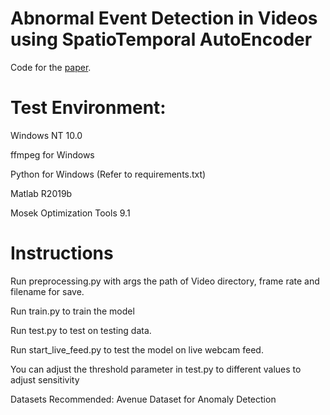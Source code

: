 # Abnormal Event Detection in Videos using SpatioTemporal AutoEncoder

Code for the [paper](https://arxiv.org/abs/1701.01546).

# Test Environment:

Windows NT 10.0

ffmpeg for Windows

Python for Windows (Refer to requirements.txt)

Matlab R2019b

Mosek Optimization Tools 9.1

# Instructions

Run preprocessing.py with args the path of Video directory, frame rate and filename for save.

Run train.py to train the model

Run test.py to test on testing data.

Run start_live_feed.py to test the model on live webcam feed.

You can adjust the threshold parameter in test.py to different values to adjust sensitivity

Datasets Recommended: Avenue Dataset for Anomaly Detection